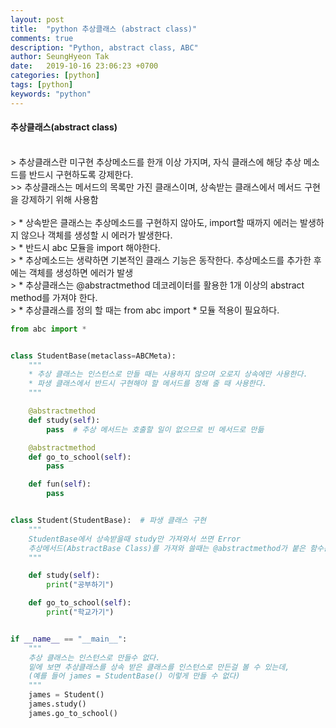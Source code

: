 ```yaml
---
layout: post
title:  "python 추상클래스 (abstract class)"
comments: true
description: "Python, abstract class, ABC"
author: SeungHyeon Tak
date:   2019-10-16 23:06:23 +0700
categories: [python]
tags: [python]
keywords: "python"
---
```

#### 추상클래스(abstract class)
<br>
> 추상클래스란 미구현 추상메소드를 한개 이상 가지며, 자식 클래스에 해당 추상 메소드를 반드시 구현하도록 강제한다. <br>
>> 추상클래스는 메서드의 목록만 가진 클래스이며, 상속받는 클래스에서 메서드 구현을 강제하기 위해 사용함 <br>
<br>
> * 상속받은 클래스는 추상메소드를 구현하지 않아도, import할 때까지 에러는 발생하지 않으나 객체를 생성할 시 에러가 발생한다. <br>
> * 반드시 abc 모듈을 import 해야한다. <br>
> * 추상메소드는 생략하면 기본적인 클래스 기능은 동작한다. 추상메소드를 추가한 후에는 객체를 생성하면 에러가 발생 <br>
> * 추상클래스는 @abstractmethod 데코레이터를 활용한 1개 이상의 abstract method를 가져야 한다.<br>
> * 추상클래스를 정의 할 때는 from abc import * 모듈 적용이 필요하다.<br>

```python
from abc import *


class StudentBase(metaclass=ABCMeta):
    """
    * 추상 클래스는 인스턴스로 만들 때는 사용하지 않으며 오로지 상속에만 사용한다.
    * 파생 클래스에서 반드시 구현해야 할 메서드를 정해 줄 때 사용한다.
    """

    @abstractmethod
    def study(self):
        pass  # 추상 메서드는 호출할 일이 없으므로 빈 메서드로 만듦

    @abstractmethod
    def go_to_school(self):
        pass

    def fun(self):
        pass


class Student(StudentBase):  # 파생 클래스 구현
    """
    StudentBase에서 상속받을때 study만 가져와서 쓰면 Error
    추상메서드(AbstractBase Class)를 가져와 쓸때는 @abstractmethod가 붙은 함수는 모두 가져와서 써야함
    """

    def study(self):
        print("공부하기")

    def go_to_school(self):
        print("학교가기")


if __name__ == "__main__":
    """
    추상 클래스는 인스턴스로 만들수 없다.
    밑에 보면 추상클래스를 상속 받은 클래스를 인스턴스로 만든걸 볼 수 있는데,
    (예를 들어 james = StudentBase() 이렇게 만들 수 없다)
    """
    james = Student()
    james.study()
    james.go_to_school()

```
